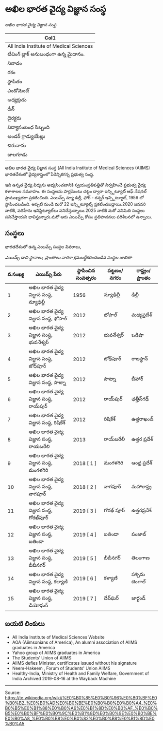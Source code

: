 # అఖిల భారత వైద్య విజ్ఞాన సంస్థ

*అఖిల భారత వైద్య విజ్ఞాన సంస్థ*

| Col1 |
| --- |
| All India Institute of Medical Sciences |
| టీచింగ్ బ్లాక్ అనుబంధంగా ఉన్న మైదానం. |
| నినాదం |
| రకం |
| స్థాపితం |
| ఎండోమెంట్ |
| అధ్యక్షుడు |
| డీన్ |
| డైరక్టరు |
| విద్యాసంబంధ సిబ్బంది |
| అండర్ గ్రాడ్యుయేట్లు |
| చిరునామ |
| జాలగూడు |

అఖిల భారత వైద్య విజ్ఞాన సంస్థ (All India Institute of Medical Sciences (AIIMS) భారతదేశంలో వైద్యశాస్త్రంలో పేరెన్నికగన్న ప్రభుత్వ సంస్థ.

ఇది ఉన్నత వైద్య విద్యను అభ్యసించటానికి స్వయంప్రతిపత్తితో నిర్వహించే ప్రభుత్వ వైద్య కళాశాలల సమూహం. ఈ సంస్థలను పార్లమెంటు చట్టం ద్వారా ఇన్స్టిట్యూట్ ఆఫ్ నేషనల్ ప్రాముఖ్యతగా ప్రకటించింది. ఎయిమ్స్ న్యూ డిల్లీ, ఫోర్ - రన్నర్ ఇన్స్టిట్యూట్, 1956 లో స్థాపించబడింది. అప్పటి నుండి మరో 22 ఇన్స్టిట్యూట్స్ ప్రకటించబడ్డాయి.2020 జనవరి నాటికి, పదిహేను ఇనిస్టిట్యూట్‌లు పనిచేస్తున్నాయి.2025 నాటికి మరో ఎనిమిది సంస్థలు పనిచేస్తాయని భావిస్తున్నారు.మరో ఆరు ఎయిమ్స్ కోసం ప్రతిపాదనలు పరిశీలనలో ఉన్నాయి.

## సంస్థలు

భారతదేశంలో ఉన్న ఎయిమ్స్ సంస్థల వివరాలు,

*ఎయిమ్స్ దాని స్థానాలు, ప్రాంతాలు వారిగా క్రమబద్ధీకరించబడిన సంస్థల జాబితా*

| వ.సంఖ్య | ఎయిమ్స్ పేరు | స్థాపించిన సంవత్సరం | పట్టణం/నగరం | రాష్ట్రం/ప్రాంతం |
| --- | --- | --- | --- | --- |
| 1 | అఖిల భారత వైద్య విజ్ఞాన సంస్థ, న్యూఢిల్లీ | 1956 | న్యూఢిల్లీ | ఢిల్లీ |
| 2 | అఖిల భారత వైద్య విజ్ఞాన సంస్థ, భోపాల్ | 2012 | భోపాల్ | మధ్యప్రదేశ్ |
| 3 | అఖిల భారత వైద్య విజ్ఞాన సంస్థ, భువనేశ్వర్ | 2012 | భువనేశ్వర్ | ఒడిషా |
| 4 | అఖిల భారత వైద్య విజ్ఞాన సంస్థ, జోధ్‌పూర్ | 2012 | జోధ్‌పూర్ | రాజస్థాన్ |
| 5 | అఖిల భారత వైద్య విజ్ఞాన సంస్థ, పాట్నా | 2012 | పాట్నా | బీహార్ |
| 6 | అఖిల భారత వైద్య విజ్ఞాన సంస్థ, రాయ్‌పుర్ | 2012 | రాయ్‌పుర్ | ఛత్తీస్‌గఢ్ |
| 7 | అఖిల భారత వైద్య విజ్ఞాన సంస్థ, రిషికేశ్ | 2012 | రిషికేశ్ | ఉత్తరాఖండ్ |
| 8 | అఖిల భారత వైద్య విజ్ఞాన సంస్థ, రాయబరేలి | 2013 | రాయ్‌బరేలీ | ఉత్తర ప్రదేశ్ |
| 9 | అఖిల భారత వైద్య విజ్ఞాన సంస్థ, మంగళగిరి | 2018 [ 1 ] | మంగళగిరి | ఆంధ్ర ప్రదేశ్ |
| 10 | అఖిల భారత వైద్య విజ్ఞాన సంస్థ, నాగపూర్ | 2018 [ 2 ] | నాగపూర్ | మహారాష్ట్ర |
| 11 | అఖిల భారత వైద్య విజ్ఞాన సంస్థ, గోరఖ్‌పూర్ | 2019 [ 3 ] | గోరఖ్ పూర్ | ఉత్తరప్రదేశ్ |
| 12 | అఖిల భారత వైద్య విజ్ఞాన సంస్థ, బతిండా | 2019 [ 4 ] | బతిండా | పంజాబ్ |
| 13 | అఖిల భారత వైద్య విజ్ఞాన సంస్థ, బీబీనగర్ | 2019 [ 5 ] | బీబీనగర్ | తెలంగాణ |
| 14 | అఖిల భారత వైద్య విజ్ఞాన సంస్థ, కల్యాణి | 2019 [ 6 ] | కళ్యాణి | పశ్చిమ బెంగాల్ |
| 15 | అఖిల భారత వైద్య విజ్ఞాన సంస్థ, డియోఘర్ | 2019 [ 7 ] | దేవ్‌ఘర్ | జార్ఖండ్ |

## బయటి లింకులు

- All India Institute of Medical Sciences Website
- AOA (Aiimsonians of America), An alumni association of AIIMS graduates in America
- Yahoo group of AIIMS graduates in America
- The Students’ Union of AIIMS
- AIIMS defies Minister, certificates issued without his signature
- Neem-Hakeem , Forum of Students' Union AIIMS
- Healthy-India, Ministry of Health and Family Welfare, Government of India Archived 2019-08-16 at the Wayback Machine

---
Source: https://te.wikipedia.org/wiki/%E0%B0%85%E0%B0%96%E0%B0%BF%E0%B0%B2_%E0%B0%AD%E0%B0%BE%E0%B0%B0%E0%B0%A4_%E0%B0%B5%E0%B1%88%E0%B0%A6%E0%B1%8D%E0%B0%AF_%E0%B0%B5%E0%B0%BF%E0%B0%9C%E0%B1%8D%E0%B0%9E%E0%B0%BE%E0%B0%A8_%E0%B0%B8%E0%B0%82%E0%B0%B8%E0%B1%8D%E0%B0%A5
